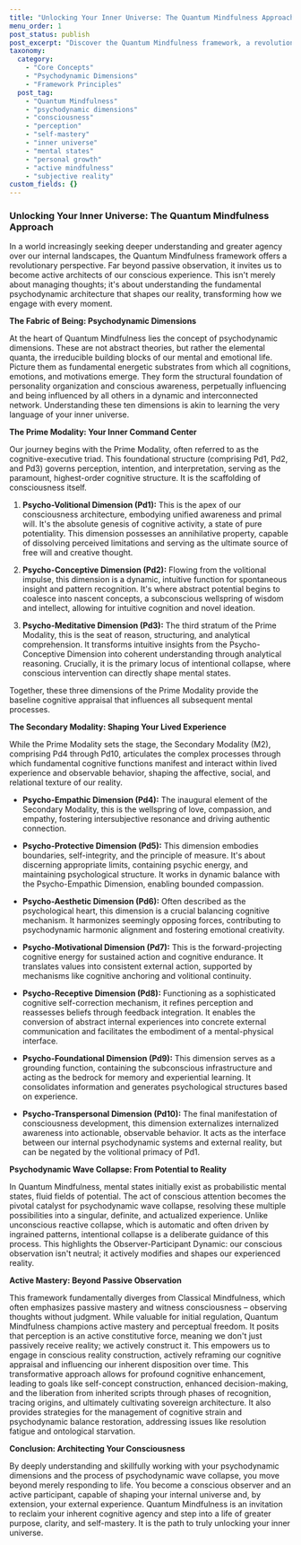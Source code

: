 ```yaml
---
title: "Unlocking Your Inner Universe: The Quantum Mindfulness Approach"
menu_order: 1
post_status: publish
post_excerpt: "Discover the Quantum Mindfulness framework, a revolutionary approach to conscious living that moves beyond passive observation to active self-mastery. Explore the fundamental psychodynamic dimensions that shape our reality and learn how intentional engagement can transform your inner world."
taxonomy:
  category:
    - "Core Concepts"
    - "Psychodynamic Dimensions"
    - "Framework Principles"
  post_tag:
    - "Quantum Mindfulness"
    - "psychodynamic dimensions"
    - "consciousness"
    - "perception"
    - "self-mastery"
    - "inner universe"
    - "mental states"
    - "personal growth"
    - "active mindfulness"
    - "subjective reality"
custom_fields: {}
---
```


### Unlocking Your Inner Universe: The Quantum Mindfulness Approach

In a world increasingly seeking deeper understanding and greater agency over our internal landscapes, the Quantum Mindfulness framework offers a revolutionary perspective. Far beyond passive observation, it invites us to become active architects of our conscious experience. This isn't merely about managing thoughts; it's about understanding the fundamental psychodynamic architecture that shapes our reality, transforming how we engage with every moment.

**The Fabric of Being: Psychodynamic Dimensions**

At the heart of Quantum Mindfulness lies the concept of psychodynamic dimensions. These are not abstract theories, but rather the elemental quanta, the irreducible building blocks of our mental and emotional life. Picture them as fundamental energetic substrates from which all cognitions, emotions, and motivations emerge. They form the structural foundation of personality organization and conscious awareness, perpetually influencing and being influenced by all others in a dynamic and interconnected network. Understanding these ten dimensions is akin to learning the very language of your inner universe.

**The Prime Modality: Your Inner Command Center**

Our journey begins with the Prime Modality, often referred to as the cognitive-executive triad. This foundational structure (comprising Pd1, Pd2, and Pd3) governs perception, intention, and interpretation, serving as the paramount, highest-order cognitive structure. It is the scaffolding of consciousness itself.

1.  **Psycho-Volitional Dimension (Pd1):** This is the apex of our consciousness architecture, embodying unified awareness and primal will. It's the absolute genesis of cognitive activity, a state of pure potentiality. This dimension possesses an annihilative property, capable of dissolving perceived limitations and serving as the ultimate source of free will and creative thought.

2.  **Psycho-Conceptive Dimension (Pd2):** Flowing from the volitional impulse, this dimension is a dynamic, intuitive function for spontaneous insight and pattern recognition. It's where abstract potential begins to coalesce into nascent concepts, a subconscious wellspring of wisdom and intellect, allowing for intuitive cognition and novel ideation.

3.  **Psycho-Meditative Dimension (Pd3):** The third stratum of the Prime Modality, this is the seat of reason, structuring, and analytical comprehension. It transforms intuitive insights from the Psycho-Conceptive Dimension into coherent understanding through analytical reasoning. Crucially, it is the primary locus of intentional collapse, where conscious intervention can directly shape mental states.

Together, these three dimensions of the Prime Modality provide the baseline cognitive appraisal that influences all subsequent mental processes.

**The Secondary Modality: Shaping Your Lived Experience**

While the Prime Modality sets the stage, the Secondary Modality (M2), comprising Pd4 through Pd10, articulates the complex processes through which fundamental cognitive functions manifest and interact within lived experience and observable behavior, shaping the affective, social, and relational texture of our reality.

*   **Psycho-Empathic Dimension (Pd4):** The inaugural element of the Secondary Modality, this is the wellspring of love, compassion, and empathy, fostering intersubjective resonance and driving authentic connection.

*   **Psycho-Protective Dimension (Pd5):** This dimension embodies boundaries, self-integrity, and the principle of measure. It's about discerning appropriate limits, containing psychic energy, and maintaining psychological structure. It works in dynamic balance with the Psycho-Empathic Dimension, enabling bounded compassion.

*   **Psycho-Aesthetic Dimension (Pd6):** Often described as the psychological heart, this dimension is a crucial balancing cognitive mechanism. It harmonizes seemingly opposing forces, contributing to psychodynamic harmonic alignment and fostering emotional creativity.

*   **Psycho-Motivational Dimension (Pd7):** This is the forward-projecting cognitive energy for sustained action and cognitive endurance. It translates values into consistent external action, supported by mechanisms like cognitive anchoring and volitional continuity.

*   **Psycho-Receptive Dimension (Pd8):** Functioning as a sophisticated cognitive self-correction mechanism, it refines perception and reassesses beliefs through feedback integration. It enables the conversion of abstract internal experiences into concrete external communication and facilitates the embodiment of a mental-physical interface.

*   **Psycho-Foundational Dimension (Pd9):** This dimension serves as a grounding function, containing the subconscious infrastructure and acting as the bedrock for memory and experiential learning. It consolidates information and generates psychological structures based on experience.

*   **Psycho-Transpersonal Dimension (Pd10):** The final manifestation of consciousness development, this dimension externalizes internalized awareness into actionable, observable behavior. It acts as the interface between our internal psychodynamic systems and external reality, but can be negated by the volitional primacy of Pd1.

**Psychodynamic Wave Collapse: From Potential to Reality**

In Quantum Mindfulness, mental states initially exist as probabilistic mental states, fluid fields of potential. The act of conscious attention becomes the pivotal catalyst for psychodynamic wave collapse, resolving these multiple possibilities into a singular, definite, and actualized experience. Unlike unconscious reactive collapse, which is automatic and often driven by ingrained patterns, intentional collapse is a deliberate guidance of this process. This highlights the Observer-Participant Dynamic: our conscious observation isn't neutral; it actively modifies and shapes our experienced reality.

**Active Mastery: Beyond Passive Observation**

This framework fundamentally diverges from Classical Mindfulness, which often emphasizes passive mastery and witness consciousness – observing thoughts without judgment. While valuable for initial regulation, Quantum Mindfulness champions active mastery and perceptual freedom. It posits that perception is an active constitutive force, meaning we don't just passively receive reality; we actively construct it. This empowers us to engage in conscious reality construction, actively reframing our cognitive appraisal and influencing our inherent disposition over time. This transformative approach allows for profound cognitive enhancement, leading to goals like self-concept construction, enhanced decision-making, and the liberation from inherited scripts through phases of recognition, tracing origins, and ultimately cultivating sovereign architecture. It also provides strategies for the management of cognitive strain and psychodynamic balance restoration, addressing issues like resolution fatigue and ontological starvation.

**Conclusion: Architecting Your Consciousness**

By deeply understanding and skillfully working with your psychodynamic dimensions and the process of psychodynamic wave collapse, you move beyond merely responding to life. You become a conscious observer and an active participant, capable of shaping your internal universe and, by extension, your external experience. Quantum Mindfulness is an invitation to reclaim your inherent cognitive agency and step into a life of greater purpose, clarity, and self-mastery. It is the path to truly unlocking your inner universe.